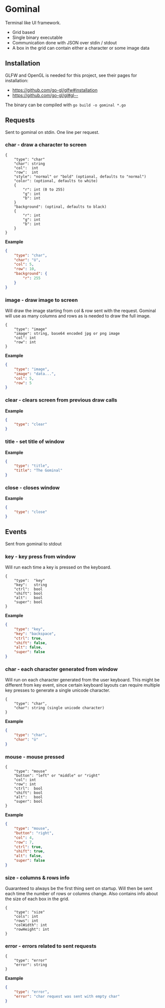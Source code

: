 # Gominal

Terminal like UI framework. 
* Grid based
* Single binary executable
* Communication done with JSON over stdin / stdout
* A box in the grid can contain either a character or some image data

## Installation
GLFW and OpenGL is needed for this project, see their pages for installation:
 * https://github.com/go-gl/glfw#installation 
 * https://github.com/go-gl/gl#gl--

The binary can be compiled with
`go build -o gominal *.go`

## Requests

Sent to gominal on stdin. One line per request. 

### char - draw a character to screen

```
{
    "type": "char"
    "char": string
    "col":  int
    "row":  int
    "style": "normal" or "bold" (optional, defaults to "normal")
    "color": (optional, defaults to white)
    {
        "r": int (0 to 255)
        "g": int
        "b": int
    } 
    "background": (optinal, defaults to black)
    {
        "r": int
        "g": int
        "b": int
    }
}
```

**Example**

```json
{
    "type": "char",
    "char": "ö",
    "col": 5,
    "row": 10,
    "background": {
        "r": 255
    }
}
```


### image - draw image to screen
Will draw the image starting from col & row sent with the request. Gominal will use as many columns and rows as
is needed to draw the full image.

```
{
    "type": "image"
    "image": string, base64 encoded jpg or png image
    "col": int
    "row": int
}
```

**Example**
```json
{
    "type": "image",
    "image": "data...",
    "col": 5,
    "row": 5
}
```

### clear - clears screen from previous draw calls
**Example**

```json
{
    "type": "clear"
}
```

### title - set title of window
**Example**

```json
{
    "type": "title",
    "title": "The Gominal"
}
```

### close - closes window
**Example**

```json
{
    "type": "close"
}
```


## Events

Sent from gominal to stdout

### key - key press from window
Will run each time a key is pressed on the keyboard.

```
{
    "type":  "key"
    "key":   string
    "ctrl":  bool
    "shift": bool
    "alt":   bool
    "super": bool
}
```

**Example**

```json
{
    "type": "key",
    "key": "backspace",
    "ctrl": true,
    "shift": false,
    "alt": false,
    "super": false
}
```

### char - each character generated from window
Will run on each character generated from the user keyboard. 
This might be different from key event, since certain keyboard layouts can require 
multiple key presses to generate a single unicode character.

```
{
    "type": "char",
    "char": string (single unicode character)
}
```

**Example**
```json
{
    "type": "char",
    "char": "ö"
}
```

### mouse - mouse pressed
```
{
    "type": "mouse"
    "button": "left" or "middle" or "right"
    "col": int
    "row": int
    "ctrl":  bool
    "shift": bool
    "alt":   bool
    "super": bool
}
```

**Example**
```json
{
    "type": "mouse",
    "button": "right",
    "col": 4,
    "row": 7,
    "ctrl": true,
    "shift": true,  
    "alt": false,
    "super": false
}
```

### size - columns & rows info
Guaranteed to always be the first thing sent on startup. Will then be sent each time the number of rows or columns change.
Also contains info about the size of each box in the grid.

```
{
    "type": "size"
    "cols": int
    "rows": int
    "colWidth": int
    "rowHeight": int
}
```

### error - errors related to sent requests
```
{
    "type": "error"
    "error": string
}
```

**Example**
```json
{
    "type": "error",
    "error": "char request was sent with empty char"
}
```
